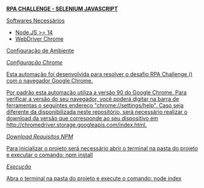 <b><u>RPA CHALLENGE - SELENIUM JAVASCRIPT<u></b>


<u>Softwares Necessários</u>
- Node.JS >= 14 
- WebDriver Chrome

<u>Configuração de Ambiente</u>

<i>Configuração Chrome</i>
<p>Esta automação foi desenvolvida para resolver o desafio RPA Challenge () com o navegador Google Chrome.</p>

<p>Por padrão esta automação utiliza a versão 90 do Google Chrome. Para verificar a versão do seu navegador, você poderá digitar na barra de ferramentas o seguintes endereço "chrome://settings/help". Caso seja diferente da disponibilizada neste repositório, será necessário realizar o download da versão que corresponde ao seu dispositivo em http://chromedriver.storage.googleapis.com/index.html. </p>

<i>Download Requisitos NPM</i>
<p>Para inicializar o projeto será necessário abrir o terminal na pasta do projeto e executar o comando: npm install  </p>

<i>Execução</i>
<p>Abra o terminal na pasta do projeto e execute o comando: node index











